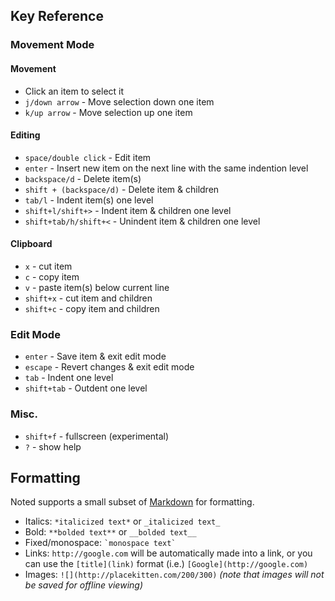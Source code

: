 ## Key Reference

### Movement Mode

#### Movement

* Click an item to select it
* `j/down arrow` - Move selection down one item
* `k/up arrow` - Move selection up one item

#### Editing

* `space/double click` - Edit item
* `enter` - Insert new item on the next line with the same indention level
* `backspace/d` - Delete item(s)
* `shift + (backspace/d)` - Delete item & children
* `tab/l` - Indent item(s) one level
* `shift+l/shift+>` - Indent item & children one level
* `shift+tab/h/shift+<` - Unindent item & children one level

#### Clipboard

* `x` - cut item 
* `c` - copy item
* `v` - paste item(s) below current line
* `shift+x` - cut item and children
* `shift+c` - copy item and children

### Edit Mode

* `enter` - Save item & exit edit mode
* `escape` - Revert changes & exit edit mode
* `tab` - Indent one level
* `shift+tab` - Outdent one level

### Misc.

* `shift+f` - fullscreen (experimental)
* `?` - show help

## Formatting

Noted supports a small subset of [Markdown](http://daringfireball.net/projects/markdown/) for formatting.

* Italics: `*italicized text*` or `_italicized text_`
* Bold: `**bolded text**` or `__bolded text__`
* Fixed/monospace: `` `monospace text` ``
* Links: `http://google.com` will be automatically made into a link, or you can use the `[title](link)` format (i.e.) `[Google](http://google.com)`
* Images: `![](http://placekitten.com/200/300)` *(note that images will not be saved for offline viewing)*
